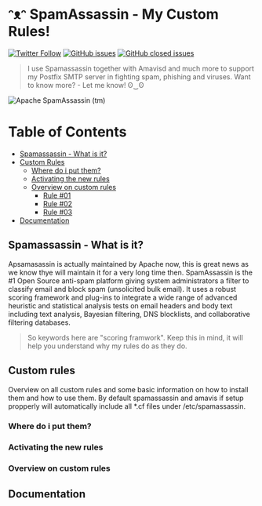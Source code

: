 # ᵔᴥᵔ SpamAssassin - My Custom Rules!

[![Twitter Follow](https://img.shields.io/twitter/follow/espadrine.svg?style=social&label=Follow)](https://twitter.com/davidbl) [![GitHub issues](https://img.shields.io/github/issues/badges/shields.svg)](https://github.com/kawaiipantsu/spamassassin-rules/issues) [![GitHub closed issues](https://img.shields.io/github/issues-closed/badges/shields.svg)](https://github.com/kawaiipantsu/spamassassin-rules/issues)

> I use Spamassassin together with Amavisd and much more to support my Postfix SMTP server in fighting spam, phishing and viruses. Want to know more? - Let me know! ʘ‿ʘ

![Apache SpamAssassin (tm)](https://upload.wikimedia.org/wikipedia/commons/b/b7/SpamAssassin_logo.png "Apache SpamAssassin (tm)")

# Table of Contents

 * [Spamassassin - What is it?](#spamassassin---what-is-it)
 * [Custom Rules](#custom-rules)
   * [Where do i put them?](#where-do-i-put-them)
   * [Activating the new rules](#activating--the--new--rules)
   * [Overview on custom rules](#overview-on-custom-rules)
     * [Rule #01](#)
     * [Rule #02](#)
     * [Rule #03](#)
 * [Documentation](#documentation)

## Spamassassin - What is it?

Apsamasassin is actually maintained by Apache now, this is great news as we know thye will maintain it for a very long time then. SpamAssassin is the #1 Open Source anti-spam platform giving system administrators a filter to classify email and block spam (unsolicited bulk email). It uses a robust scoring framework and plug-ins to integrate a wide range of advanced heuristic and statistical analysis tests on email headers and body text including text analysis, Bayesian filtering, DNS blocklists, and collaborative filtering databases.

> So keywords here are "scoring framwork". Keep this in mind, it will help you understand why my rules do as they do.

## Custom rules

Overview on all custom rules and some basic information on how to install them and how to use them. By default spamassassin and amavis if setup propperly will automatically include all *.cf files under /etc/spamassassin.

### Where do i put them?

### Activating the new rules

### Overview on custom rules

## Documentation
